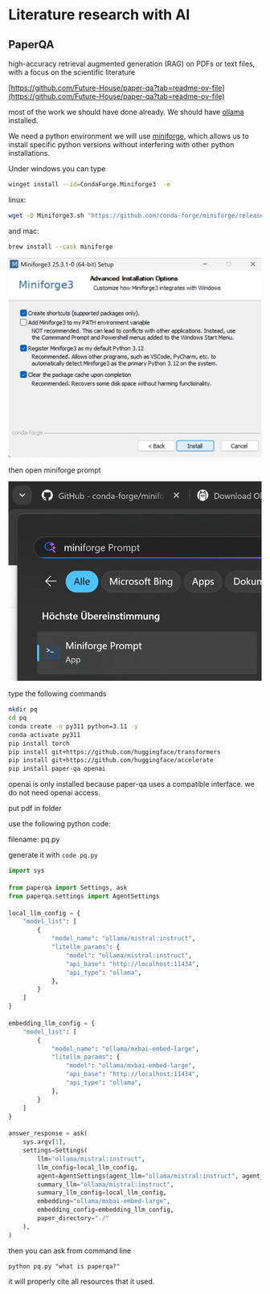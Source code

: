 # Literature research with AI

## PaperQA

high-accuracy retrieval augmented generation (RAG) on PDFs or text files, with a focus on the scientific literature

[https://github.com/Future-House/paper-qa?tab=readme-ov-file](https://github.com/Future-House/paper-qa?tab=readme-ov-file)

most of the work we should have done already. We should have [ollama](https://ollama.com/download) installed.

We need a python environment we will use  [miniforge](https://conda-forge.org/download/), which allows us to install specific python versions without interfering with other python installations.

Under windows you can type

```bash
winget install --id=CondaForge.Miniforge3  -e
```

linux:

```bash
wget -O Miniforge3.sh "https://github.com/conda-forge/miniforge/releases/latest/download/Miniforge3-$(uname)-$(uname -m).sh"

```

and mac:

```bash
brew install --cask miniforge
```

![image-20251018121336541](08-Literature_research_with_ai.assets/image-20251018121336541.png)

then open miniforge prompt

![image-20251018121502882](08-Literature_research_with_ai.assets/image-20251018121502882.png)

type the following commands

```bash
mkdir pq
cd pq
conda create -n py311 python=3.11 -y
conda activate py311
pip install torch
pip install git+https://github.com/huggingface/transformers
pip install git+https://github.com/huggingface/accelerate
pip install paper-qa openai
```

openai is only installed because paper-qa uses a compatible interface. we do not need openai access.

put pdf in folder

use the following python code:

filename: pq.py

generate it with ``code pq.py``

```python
import sys

from paperqa import Settings, ask
from paperqa.settings import AgentSettings

local_llm_config = {
    "model_list": [
        {
            "model_name": "ollama/mistral:instruct",
            "litellm_params": {
                "model": "ollama/mistral:instruct",
                "api_base": "http://localhost:11434",
                "api_type": "ollama",
            },
        }
    ]
}

embedding_llm_config = {
    "model_list": [
        {
            "model_name": "ollama/mxbai-embed-large",
            "litellm_params": {
                "model": "ollama/mxbai-embed-large",
                "api_base": "http://localhost:11434",
                "api_type": "ollama",
            },
        }
    ]
}

answer_response = ask(
    sys.argv[1],
    settings=Settings(
        llm="ollama/mistral:instruct",
        llm_config=local_llm_config,
        agent=AgentSettings(agent_llm="ollama/mistral:instruct", agent_llm_config=local_llm_config),
        summary_llm="ollama/mistral:instruct",
        summary_llm_config=local_llm_config,
        embedding="ollama/mxbai-embed-large",
        embedding_config=embedding_llm_config,
        paper_directory="./"
    ),
)

```

then you can ask from command line

```
python pq.py "what is paperqa?"
```

it will properly cite all resources that it used.

